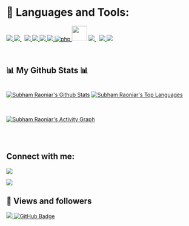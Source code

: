 # 🚀 Languages and Tools:

<p align="left"> 
    <a href="https://reactjs.org/" target="_blank"> <img src="https://img.icons8.com/color/48/000000/react-native.png"/> </a>
    <a style="padding-right:8px;" href="https://nodejs.org" target="_blank"> <img src="https://img.icons8.com/color/48/000000/nodejs.png"/> </a> 
    <a href="https://developer.mozilla.org/en-US/docs/Web/JavaScript" target="_blank"> <img src="https://img.icons8.com/color/48/000000/javascript.png"/> </a> 
    <a href="https://www.w3.org/html/" target="_blank"> <img src="https://img.icons8.com/color/48/000000/html-5.png"/> </a> 
    <a href="https://www.w3schools.com/css/" target="_blank"> <img src="https://img.icons8.com/color/48/000000/css3.png"/> </a> 
    <a href="https://getbootstrap.com" target="_blank"> <img src="https://img.icons8.com/color/48/000000/bootstrap.png"/> </a> 
    <a href="https://www.php.net" target="_blank"> <img src="https://img.icons8.com/ios-filled/50/000000/php-logo.png" alt="php"/> </a> 
    <img src="https://cdn.jsdelivr.net/gh/devicons/devicon/icons/jupyter/jupyter-original-wordmark.svg" width="40px"/>
    <a style="padding-right:8px;" href="https://www.mysql.com/" target="_blank"> <img src="https://img.icons8.com/fluent/50/000000/mysql-logo.png"/> </a>
    <a href="https://www.python.org" target="_blank"> <img src="https://img.icons8.com/color/48/000000/python.png"/> </a>  
    <a href="https://git-scm.com/" target="_blank"> <img src="https://img.icons8.com/color/48/000000/git.png"/> </a> 
    
</p>

<!-- [![React Badge](https://img.shields.io/badge/-React-61DBFB?style=for-the-badge&labelColor=black&logo=react&logoColor=61DBFB)](#)  [![Javascript Badge](https://img.shields.io/badge/-Javascript-F0DB4F?style=for-the-badge&labelColor=black&logo=javascript&logoColor=F0DB4F)](#) [![Typescript Badge](https://img.shields.io/badge/-Typescript-007acc?style=for-the-badge&labelColor=black&logo=typescript&logoColor=007acc)](#) [![Nodejs Badge](https://img.shields.io/badge/-Nodejs-3C873A?style=for-the-badge&labelColor=black&logo=node.js&logoColor=3C873A)](#)  -->
<br/>


## 📊 My Github Stats 📊

  <br/>
    <a href="https://github.com/pmlgcz/github-readme-stats"><img alt="Subham Raoniar's Github Stats" src="https://github-readme-stats.vercel.app/api?username=pmlgcz&show_icons=true&count_private=true&theme=react&hide_border=true&bg_color=0D1117" /></a>
  <a href="https://github.com/pmlgcz/github-readme-stats"><img alt="Subham Raoniar's Top Languages" src="https://github-readme-stats.vercel.app/api/top-langs/?username=pmlgcz&langs_count=8&count_private=true&layout=compact&theme=react&hide_border=true&bg_color=0D1117" /></a>
  <br/>

<br/>
<br/>

<a href="https://github.com/pmlgcz/github-readme-activity-graph"><img alt="Subham Raoniar's Activity Graph" src="https://activity-graph.herokuapp.com/graph?username=pmlgcz&bg_color=0D1117&color=5BCDEC&line=5BCDEC&point=FFFFFF&hide_border=true" /></a>

<br/>
<br/>

## Connect with me:
<p align="left">

<a href = "https://www.linkedin.com/in/pamelacruz-fullstack"><img src="https://img.icons8.com/fluent/48/000000/linkedin.png"/></a>

<a href = "https://www.instagram.com/pmlgcz/"><img src="https://img.icons8.com/fluent/48/000000/instagram-new.png"/></a>

</p>

## 👥 Views and followers
<a href="https://github.com/Meghna-DAS/github-profile-views-counter">
    <img src="https://komarev.com/ghpvc/?username=pmlgcz">
</a>
<a href="https://github.com/pmlgcz?tab=followers"><img src="https://img.shields.io/github/followers/pmlgcz?label=Followers&style=social" alt="GitHub Badge"></a>
